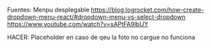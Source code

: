 Fuentes: 
Menpu desplegable
https://blog.logrocket.com/how-create-dropdown-menu-react/#dropdown-menu-vs-select-dropdown 
https://www.youtube.com/watch?v=sAPtFA9lbUY 


HACER: 
Placeholder en caso de qeu la foto no cargue no funciona
